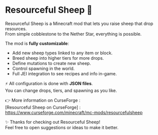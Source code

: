 # Resourceful Sheep 🐑

Resourceful Sheep is a Minecraft mod that lets you raise sheep that drop resources.  
From simple cobblestone to the Nether Star, everything is possible.  

The mod is **fully customizable**:  
- Add new sheep types linked to any item or block.  
- Breed sheep into higher tiers for more drops.  
- Define mutations to create new sheep.  
- Control spawning in the world.  
- Full JEI integration to see recipes and info in-game.  

⚡ All configuration is done with **JSON files**.  
You can change drops, tiers, and spawning as you like.

👉 More information on CurseForge :  
[Resourceful Sheep on CurseForge] : https://www.curseforge.com/minecraft/mc-mods/resourcefulsheep

✨ Thanks for checking out Resourceful Sheep!  
Feel free to open suggestions or ideas to make it better.
